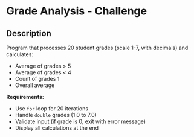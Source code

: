 # Grade Analysis - Challenge

## Description
Program that processes 20 student grades (scale 1-7, with decimals) and calculates:
- Average of grades > 5
- Average of grades < 4
- Count of grades 1
- Overall average

**Requirements:**
- Use `for` loop for 20 iterations
- Handle `double` grades (1.0 to 7.0)
- Validate input (if grade is 0, exit with error message)
- Display all calculations at the end
